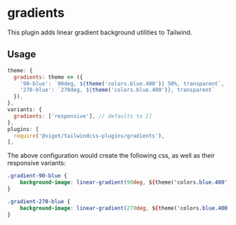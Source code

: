 # gradients

This plugin adds linear gradient background utilities to Tailwind.

## Usage

```js
theme: {
  gradients: theme => ({
    '90-blue': `90deg, ${theme('colors.blue.400')} 50%, transparent`,
    '270-blue': `270deg, ${theme('colors.blue.400')}, transparent`
  }),
},
variants: {
  gradients: ['responsive'], // defaults to []
},
plugins: [
  require('@viget/tailwindcss-plugins/gradients'),
],
```

The above configuration would create the following css, as well as their responsive variants:

```css
.gradient-90-blue {
    background-image: linear-gradient(90deg, ${theme('colors.blue.400')} 50%, transparent);
}

.gradient-270-blue {
    background-image: linear-gradient(270deg, ${theme('colors.blue.400')}, transparent);
}
```
